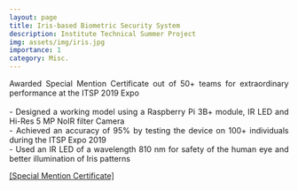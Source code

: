 ```yaml
---
layout: page
title: Iris-based Biometric Security System
description: Institute Technical Summer Project
img: assets/img/iris.jpg
importance: 1
category: Misc.
---
```


<p align="justify"> Awarded Special Mention Certificate out of 50+ teams for extraordinary performance at the ITSP 2019 Expo <br> <br>
- Designed a working model using a Raspberry Pi 3B+ module, IR LED and Hi-Res 5 MP NoIR filter Camera<br>
- Achieved an accuracy of 95% by testing the device on 100+ individuals during the ITSP Expo 2019<br>
- Used an IR LED of a wavelength 810 nm for safety of the human eye and better illumination of Iris patterns</p>

<a href = "https://jay6101.github.io/assets/pdf/iris.pdf"> [Special Mention Certificate]</a>
